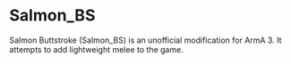 # Salmon_BS
Salmon Buttstroke (Salmon_BS) is an unofficial modification for ArmA 3. It attempts to add lightweight melee to the game. 
